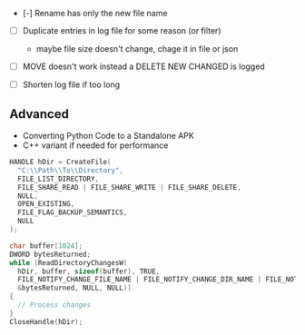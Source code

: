
- [-] Rename has only the new file name
- [ ] Duplicate entries in log file for some reason (or filter)
  - maybe file size doesn't change, chage it in file or json
- [ ] MOVE doesn't work instead a DELETE NEW CHANGED is logged
- [ ] Shorten log file if too long


Advanced
---------------------------------------------------------

- Converting Python Code to a Standalone APK
- C++ variant if needed for performance

```c
HANDLE hDir = CreateFile(
  "C:\\Path\\To\\Directory",
  FILE_LIST_DIRECTORY,
  FILE_SHARE_READ | FILE_SHARE_WRITE | FILE_SHARE_DELETE,
  NULL,
  OPEN_EXISTING,
  FILE_FLAG_BACKUP_SEMANTICS,
  NULL
);

char buffer[1024];
DWORD bytesReturned;
while (ReadDirectoryChangesW(
  hDir, buffer, sizeof(buffer), TRUE,
  FILE_NOTIFY_CHANGE_FILE_NAME | FILE_NOTIFY_CHANGE_DIR_NAME | FILE_NOTIFY_CHANGE_SIZE,
  &bytesReturned, NULL, NULL)) 
{
  // Process changes
}
CloseHandle(hDir);
```
